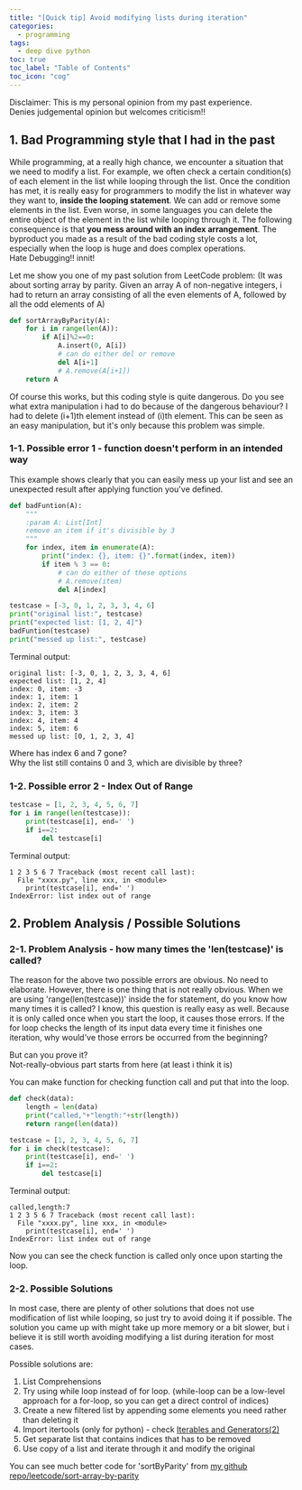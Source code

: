 ```yaml
---
title: "[Quick tip] Avoid modifying lists during iteration"
categories:
  - programming
tags:
  - deep dive python
toc: true
toc_label: "Table of Contents"
toc_icon: "cog"
---
```

Disclaimer: This is my personal opinion from my past experience.  
Denies judgemental opinion but welcomes criticism!!

## 1. Bad Programming style that I had in the past
While programming, at a really high chance, we encounter a situation that we need to modify a list.
For example, we often check a certain condition(s) of each element in the list while looping through the list. 
Once the condition has met, it is really easy for programmers to modify the list in whatever way they want to, **inside the looping statement**.
We can add or remove some elements in the list. Even worse, in some languages you can delete the entire object of the element in the list while looping through it.
The following consequence is that **you mess around with an index arrangement**.
The byproduct you made as a result of the bad coding style costs a lot, especially when the loop is huge and does complex operations.  
Hate Debugging!! innit!  

Let me show you one of my past solution from LeetCode problem:
(It was about sorting array by parity. Given an array A of non-negative integers, 
i had to return an array consisting of all the even elements of A, followed by all the odd elements of A)

```python
def sortArrayByParity(A):
    for i in range(len(A)):
        if A[i]%2==0:
            A.insert(0, A[i])
            # can do either del or remove
            del A[i+1]
            # A.remove(A[i+1])
    return A
```
Of course this works, but this coding style is quite dangerous. Do you see what extra manipulation i had to do because of the dangerous behaviour?
I had to delete (i+1)th element instead of (i)th element. This can be seen as an easy manipulation, but it's only because this problem was simple.


### 1-1. Possible error 1 - function doesn't perform in an intended way
This example shows clearly that you can easily mess up your list and see an unexpected result after applying function you've defined.
```python
def badFuntion(A):
    """
    :param A: List[Int]
    remove an item if it's divisible by 3
    """
    for index, item in enumerate(A):
        print("index: {}, item: {}".format(index, item))
        if item % 3 == 0:
            # can do either of these options
            # A.remove(item)
            del A[index]

testcase = [-3, 0, 1, 2, 3, 3, 4, 6]
print("original list:", testcase)
print("expected list: [1, 2, 4]")
badFuntion(testcase)
print("messed up list:", testcase)
```
Terminal output:
```
original list: [-3, 0, 1, 2, 3, 3, 4, 6]
expected list: [1, 2, 4]
index: 0, item: -3
index: 1, item: 1
index: 2, item: 2
index: 3, item: 3
index: 4, item: 4
index: 5, item: 6
messed up list: [0, 1, 2, 3, 4]
```
Where has index 6 and 7 gone?  
Why the list still contains 0 and 3, which are divisible by three?

### 1-2. Possible error 2 - Index Out of Range

```python
testcase = [1, 2, 3, 4, 5, 6, 7]
for i in range(len(testcase)):
    print(testcase[i], end=' ')
    if i==2:
        del testcase[i]
```
Terminal output:
```
1 2 3 5 6 7 Traceback (most recent call last):
  File "xxxx.py", line xxx, in <module>
    print(testcase[i], end=' ')
IndexError: list index out of range
```

## 2. Problem Analysis / Possible Solutions

### 2-1. Problem Analysis - how many times the 'len(testcase)' is called?
The reason for the above two possible errors are obvious. No need to elaborate. However, there is one thing that is not really obvious.
When we are using 'range(len(testcase))' inside the for statement, do you know how many times it is called?
I know, this question is really easy as well. Because it is only called once when you start the loop, it causes those errors.
If the for loop checks the length of its input data every time it finishes one iteration, why would've those errors be occurred from the beginning?  

But can you prove it?  
Not-really-obvious part starts from here (at least i think it is)  

You can make function for checking function call and put that into the loop.
```python
def check(data):
    length = len(data)
    print("called,"+"length:"+str(length))
    return range(len(data))

testcase = [1, 2, 3, 4, 5, 6, 7]
for i in check(testcase):
    print(testcase[i], end=' ')
    if i==2:
        del testcase[i]
```
Terminal output:
```
called,length:7
1 2 3 5 6 7 Traceback (most recent call last):
  File "xxxx.py", line xxx, in <module>
    print(testcase[i], end=' ')
IndexError: list index out of range
```
Now you can see the check function is called only once upon starting the loop.

### 2-2. Possible Solutions
In most case, there are plenty of other solutions that does not use modification of list while looping, so just try to avoid doing it if possible.
The solution you came up with might take up more memory or a bit slower, but i believe it is still worth avoiding modifying a list during iteration for most cases.  

Possible solutions are:
1. List Comprehensions
2. Try using while loop instead of for loop. (while-loop can be a low-level approach for a for-loop, so you can get a direct control of indices)
3. Create a new filtered list by appending some elements you need rather than deleting it
4. Import itertools (only for python) - check [Iterables and Generators(2)](https://kimdanny.github.io/programming/itertools-flattening-list/)
5. Get separate list that contains indices that has to be removed
6. Use copy of a list and iterate through it and modify the original

You can see much better code for 'sortByParity' from [my github repo/leetcode/sort-array-by-parity](https://github.com/kimdanny/leet-code/blob/master/Sort_array_by_parity.py)
